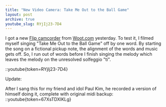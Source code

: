 ```yaml
---
title: "New Video Camera: Take Me Out to the Ball Game"
layout: post
archive: true
youtube_slug: RYjIj23-7D4
---
```


I got a new [Flip camcorder](http://www.theflip.com/products_flip_ultra.shtml) from [Woot.com](http://www.woot.com/) yesterday. To test it, I filmed myself singing "Take Me Out to the Ball Game" off by one word. By starting the song on a fictional pickup note, the alignment of the words and music gets off. So, I run out of words before I finish singing the melody which leaves the melody on the unresolved solfeggio "ti". 

::youtube{token=RYjIj23-7D4}

Update:

After I sang this for my friend and idol Paul Kim, he  recorded a version of himself doing it, complete with original midi backup:
::youtube{token=67XsTDXlKLg}
